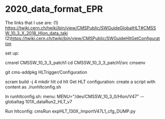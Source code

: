 # 2020_data_format_EPR
The links that I use are: (1) https://twiki.cern.ch/twiki/bin/view/CMSPublic/SWGuideGlobalHLT#CMSSW_10_3_X_2018_HIon_data_taki  (2)https://twiki.cern.ch/twiki/bin/view/CMSPublic/SWGuideHltGetConfiguration

set up:

cmsrel CMSSW_10_3_3_patch1
cd CMSSW_10_3_3_patch1/src
cmsenv

git cms-addpkg HLTrigger/Configuration

scram build -j 4
mkdir hlt
cd hlt
Get HLT configuration: create a script with content as
./runhltconfig.sh

In runhltconfig.sh: 
menu: MENU="/dev/CMSSW_10_3_0/HIon/V47"
--globaltag 101X_dataRun2_HLT_v7


Run hltconfig:
cmsRun expHLT_130X_ImportV47L1_cfg_DUMP.py
